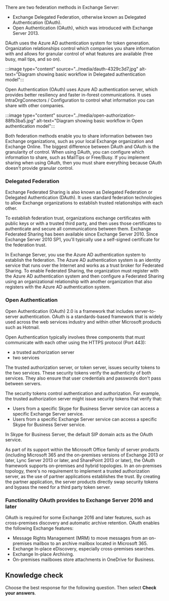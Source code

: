 There are two federation methods in Exchange Server:

 -  Exchange Delegated Federation, otherwise known as Delegated Authentication (DAuth).
 -  Open Authentication (OAuth), which was introduced with Exchange Server 2013.

DAuth uses the Azure AD authentication system for token generation. Organization relationships control which companies you share information with and allows for granular control of what features are available (free busy, mail tips, and so on).

:::image type="content" source="../media/dauth-4329c3d7.jpg" alt-text="Diagram showing basic workflow in Delegated authentication model":::


Open Authentication (OAuth) uses Azure AD authentication server, which provides better resiliency and faster in-forest communications. It uses IntraOrgConnectors / Configuration to control what information you can share with other companies.

:::image type="content" source="../media/open-authorization-88fb3ba5.jpg" alt-text="Diagram showing basic workflow in Open authentication model":::


Both federation methods enable you to share information between two Exchange organizations, such as your local Exchange organization and Exchange Online. The biggest difference between DAuth and OAuth is the granularity of control. When using DAuth, you can configure which information to share, such as MailTips or Free/Busy. If you implement sharing when using OAuth, then you must share everything because OAuth doesn't provide granular control.

### Delegated Federation

Exchange Federated Sharing is also known as Delegated Federation or Delegated Authentication (DAuth). It uses standard federation technologies to allow Exchange organizations to establish trusted relationships with each other.

To establish federation trust, organizations exchange certificates with public keys or with a trusted third party, and then uses those certificates to authenticate and secure all communications between them. Exchange Federated Sharing has been available since Exchange Server 2010. Since Exchange Server 2010 SP1, you'll typically use a self-signed certificate for the federation trust.

In Exchange Server, you use the Azure AD authentication system to establish the federation. The Azure AD authentication system is an identity service that runs over the Internet and works as a trust broker for Federated Sharing. To enable Federated Sharing, the organization must register with the Azure AD authentication system and then configure a Federated Sharing using an organizational relationship with another organization that also registers with the Azure AD authentication system.

### Open Authentication

Open Authentication (OAuth) 2.0 is a framework that includes server-to-server authentication. OAuth is a standards-based framework that is widely used across the web services industry and within other Microsoft products such as Hotmail.

Open Authentication typically involves three components that must communicate with each other using the HTTPS protocol (Port 443):

 -  a trusted authorization server
 -  two services

The trusted authorization server, or token server, issues security tokens to the two services. These security tokens verify the authenticity of both services. They also ensure that user credentials and passwords don't pass between servers.

The security tokens control authentication and authorization. For example, the trusted authorization server might issue security tokens that verify that:

 -  Users from a specific Skype for Business Server service can access a specific Exchange Server service.
 -  Users from a specific Exchange Server service can access a specific Skype for Business Server service.

In Skype for Business Server, the default SIP domain acts as the OAuth service.

As part of its support within the Microsoft Office family of server products (including Microsoft 365 and the on-premises versions of Exchange 2013 or later, Lync Server 2013 or later, and SharePoint 2013 or later), the OAuth framework supports on-premises and hybrid topologies. In an on-premises topology, there's no requirement to implement a trusted authorization server, as the use of partner applications establishes the trust. By creating the partner application, the server products directly swap security tokens and bypass the need for a third party token server.

### Functionality OAuth provides to Exchange Server 2016 and later

OAuth is required for some Exchange 2016 and later features, such as cross-premises discovery and automatic archive retention. OAuth enables the following Exchange features:

 -  Message Rights Management (MRM) to move messages from an on-premises mailbox to an archive mailbox located in Microsoft 365.
 -  Exchange In-place eDiscovery, especially cross-premises searches.
 -  Exchange In-place Archiving.
 -  On-premises mailboxes store attachments in OneDrive for Business.

## Knowledge check

Choose the best response for the following question. Then select **Check your answers**.